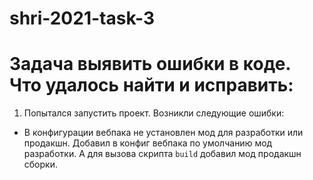 # shri-2021-task-3

# Задача выявить ошибки в коде. Что удалось найти и исправить:

1. Попытался запустить проект. Возникли следующие ошибки:
  * В конфигурации вебпака не установлен мод для разработки или продакшн. Добавил в конфиг вебпака по умолчанию мод разработки. А для вызова скрипта `build` добавил мод продакшн сборки.
